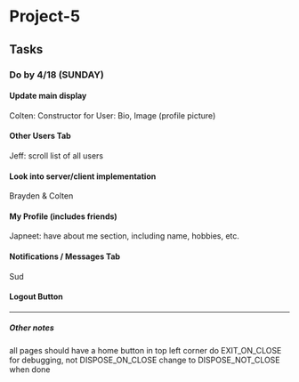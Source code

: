 # Project-5


## Tasks

### Do by 4/18 (SUNDAY)

#### Update main display
Colten:
Constructor for User: Bio, Image (profile picture)


#### Other Users Tab
Jeff:
scroll list of all users

#### Look into server/client implementation
Brayden & Colten

#### My Profile (includes friends)
Japneet:
have about me section, including name, hobbies, etc.

#### Notifications / Messages Tab
Sud

#### Logout Button

***

##### Other notes
all pages should have a home button in top left corner
do EXIT_ON_CLOSE for debugging, not DISPOSE_ON_CLOSE
change to DISPOSE_NOT_CLOSE when done
